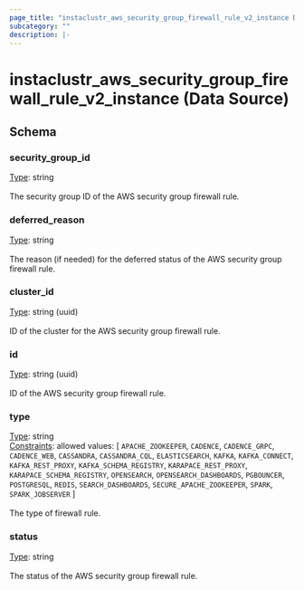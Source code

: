 ```yaml
---
page_title: "instaclustr_aws_security_group_firewall_rule_v2_instance Data Source - terraform-provider-instaclustr"
subcategory: ""
description: |-
---
```


# instaclustr_aws_security_group_firewall_rule_v2_instance (Data Source)

## Schema
### security_group_id<br>
<ins>Type</ins>: string<br>
<br>The security group ID of the AWS security group firewall rule.
### deferred_reason<br>
<ins>Type</ins>: string<br>
<br>The reason (if needed) for the deferred status of the AWS security group firewall rule.
### cluster_id<br>
<ins>Type</ins>: string (uuid)<br>
<br>ID of the cluster for the AWS security group firewall rule.
### id<br>
<ins>Type</ins>: string (uuid)<br>
<br>ID of the AWS security group firewall rule.
### type<br>
<ins>Type</ins>: string<br>
<ins>Constraints</ins>: allowed values: [ `APACHE_ZOOKEEPER`, `CADENCE`, `CADENCE_GRPC`, `CADENCE_WEB`, `CASSANDRA`, `CASSANDRA_CQL`, `ELASTICSEARCH`, `KAFKA`, `KAFKA_CONNECT`, `KAFKA_REST_PROXY`, `KAFKA_SCHEMA_REGISTRY`, `KARAPACE_REST_PROXY`, `KARAPACE_SCHEMA_REGISTRY`, `OPENSEARCH`, `OPENSEARCH_DASHBOARDS`, `PGBOUNCER`, `POSTGRESQL`, `REDIS`, `SEARCH_DASHBOARDS`, `SECURE_APACHE_ZOOKEEPER`, `SPARK`, `SPARK_JOBSERVER` ]<br><br>The type of firewall rule.
### status<br>
<ins>Type</ins>: string<br>
<br>The status of the AWS security group firewall rule.

